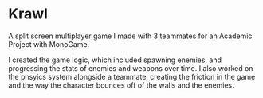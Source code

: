 # Krawl
 A split screen multiplayer game I made with 3 teammates for an Academic Project with MonoGame.
 
 I created the game logic, which included spawning enemies, and progressing the stats of enemies and weapons over time.
 I also worked on the phsyics system alongside a teammate, creating the friction in the game and the way the character
 bounces off of the walls and the enemies.

